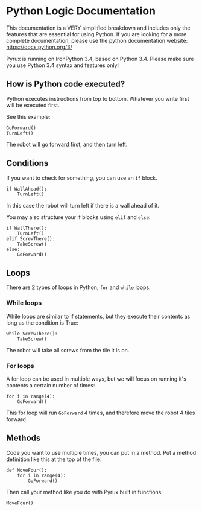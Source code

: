 # __Python Logic Documentation__
This documentation is a VERY simplified breakdown and includes only the features that are essential for using Python.
If you are looking for a more complete documentation, please use the python documentation website: https://docs.python.org/3/

Pyrux is running on IronPython 3.4, based on Python 3.4. Please make sure you use Python 3.4 syntax and features only!

## __How is Python code executed?__
Python executes instructions from top to bottom. Whatever you write first will be executed first.

See this example:

```
GoForward()
TurnLeft()
```

The robot will go forward first, and then turn left.

## __Conditions__
If you want to check for something, you can use an `if` block.

```
if WallAhead():
    TurnLeft()
```

In this case the robot will turn left if there is a wall ahead of it.

You may also structure your if blocks using `elif` and `else`:

```
if WallThere():
    TurnLeft()
elif ScrewThere():
    TakeScrew()
else:
    GoForward()
```

## __Loops__
There are 2 types of loops in Python, `for` and `while` loops.

### While loops
While loops are similar to if statements, but they execute their contents as long as the condition is True:

```
while ScrewThere():
    TakeScrew()
```

The robot will take all screws from the tile it is on.

### For loops
A for loop can be used in multiple ways, but we will focus on running it's contents a certain number of times:

```
for i in range(4):
    GoForward()
```

This for loop will run `GoForward` 4 times, and therefore move the robot 4 tiles forward.

## __Methods__
Code you want to use multiple times, you can put in a method. Put a method definition like this at the top of the file:

```
def MoveFour():
    for i in range(4):
        GoForward()
```

Then call your method like you do with Pyrux built in functions:

```
MoveFour()
```